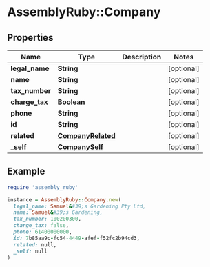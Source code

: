 # AssemblyRuby::Company

## Properties

| Name | Type | Description | Notes |
| ---- | ---- | ----------- | ----- |
| **legal_name** | **String** |  | [optional] |
| **name** | **String** |  | [optional] |
| **tax_number** | **String** |  | [optional] |
| **charge_tax** | **Boolean** |  | [optional] |
| **phone** | **String** |  | [optional] |
| **id** | **String** |  | [optional] |
| **related** | [**CompanyRelated**](CompanyRelated.md) |  | [optional] |
| **_self** | [**CompanySelf**](CompanySelf.md) |  | [optional] |

## Example

```ruby
require 'assembly_ruby'

instance = AssemblyRuby::Company.new(
  legal_name: Samuel&#39;s Gardening Pty Ltd,
  name: Samuel&#39;s Gardening,
  tax_number: 100200300,
  charge_tax: false,
  phone: 61400000000,
  id: 7b85aa9c-fc54-4449-afef-f52fc2b94cd3,
  related: null,
  _self: null
)
```

